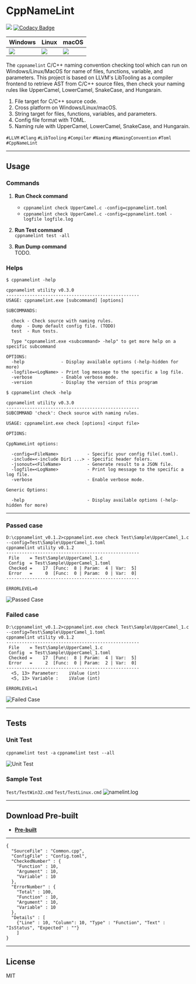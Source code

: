 # **CppNameLint**

![](https://img.shields.io/azure-devops/build/CPPNAMELINT/78202891-aba0-41ab-952b-2152c4a57470/3?style=plastic)
[![Codacy Badge](https://api.codacy.com/project/badge/Grade/43b938056017438d886670b354e52485)](https://app.codacy.com/manual/dougpuob/cpp-namelint?utm_source=github.com&utm_medium=referral&utm_content=dougpuob/cpp-namelint&utm_campaign=Badge_Grade_Dashboard)

| Windows | Linux | macOS |
|---------|-------|-------|
|![](https://dev.azure.com/CppNameLint/cpp-namelint/_apis/build/status/cpp-namelint?branchName=master&jobName=BuildOnWindows) |![](https://dev.azure.com/CppNameLint/cpp-namelint/_apis/build/status/cpp-namelint?branchName=master&jobName=BuildOnLinux)   | ![](https://dev.azure.com/CppNameLint/cpp-namelint/_apis/build/status/cpp-namelint?branchName=master&jobName=BuildOnMacOS)


The `cppnamelint` C/C++ naming convention checking tool which can run on Windows/Linux/MacOS for name of files, functions, variable, and parameters. This project is based on LLVM's LibTooling as a compiler frontend to retrieve AST from C/C++ source files, then check your naming rules like UpperCamel, LowerCamel, SnakeCase, and Hungarain.

1. File target for C/C++ source code.
1. Cross platform on Windows/Linux/macOS.
1. String target for files, functions, variables, and parameters.
1. Config file format with TOML.
1. Naming rule with UpperCamel, LowerCamel, SnakeCase, and Hungarain.


`#LLVM` `#Clang` `#LibTooling` `#Compiler` `#Naming` `#NamingConvention` `#Toml` `#CppNameLint`

----------

## **Usage**

### Commands
1. **Run Check command**  
   - `cppnamelint check UpperCamel.c -config=cppnamelint.toml`
   - `cppnamelint check UpperCamel.c -config=cppnamelint.toml -logfile logfile.log`
   
1. **Run Test command**  
   `cppnamelint test -all`

1. **Run Dump command**  
   TODO.

### Helps
```
$ cppnamelint -help

cppnamelint utility v0.3.0
---------------------------------------------------
USAGE: cppnamelint.exe [subcommand] [options]

SUBCOMMANDS:

  check - Check source with naming rules.
  dump  - Dump default config file. (TODO)
  test  - Run tests.

  Type "cppnamelint.exe <subcommand> -help" to get more help on a specific subcommand

OPTIONS:
  -help              - Display available options (-help-hidden for more)
  -logfile=<LogName> - Print log message to the specific a log file.
  -verbose           - Enable verbose mode.
  -version           - Display the version of this program
```

```
$ cppnamelint check -help

cppnamelint utility v0.3.0
---------------------------------------------------
SUBCOMMAND 'check': Check source with naming rules.

USAGE: cppnamelint.exe check [options] <input file>

OPTIONS:

CppNameLint options:

  -config=<FileName>           - Specific your config file(.toml).
  -include=<-include Dir1 ...> - Specific header folers.
  -jsonout=<FileName>          - Generate result to a JSON file.
  -logfile=<LogName>           - Print log message to the specific a log file.
  -verbose                     - Enable verbose mode.

Generic Options:

  -help                        - Display available options (-help-hidden for more)
```

----------

### **Passed case**

```shell
D:\cppnamelint_v0.1.2>cppnamelint.exe check Test\Sample\UpperCamel_1.c --config=Test\Sample\UpperCamel_1.toml
cppnamelint utility v0.1.2
---------------------------------------------------
 File    = Test\Sample\UpperCamel_1.c
 Config  = Test\Sample\UpperCamel_1.toml
 Checked =    17  [Func:  8 | Param:  4 | Var:  5]
 Error   =     0  [Func:  0 | Param:  0 | Var:  0]
---------------------------------------------------

ERRORLEVEL=0
```
  
![Passed Case](https://i.imgur.com/JmULdqR.png)

### **Failed case**

```shell
D:\cppnamelint_v0.1.2>cppnamelint.exe check Test\Sample\UpperCamel_1.c --config=Test\Sample\UpperCamel_1.toml
cppnamelint utility v0.1.2
---------------------------------------------------
 File    = Test\Sample\UpperCamel_1.c
 Config  = Test\Sample\UpperCamel_1.toml
 Checked =    17  [Func:  8 | Param:  4 | Var:  5]
 Error   =     2  [Func:  0 | Param:  2 | Var:  0]
---------------------------------------------------
  <5, 13> Parameter:    iValue (int)
  <5, 13> Variable :    iValue (int)

ERRORLEVEL=1
```
  
![Failed Case](https://i.imgur.com/YLWolw0.png)


----------

## **Tests**

### **Unit Test**

`cppnamelint test -a`
`cppnamelint test --all`

![Unit Test](https://i.imgur.com/a09h4Yg.png)


### **Sample Test**

`Test/TestWin32.cmd`
`Test/TestLinux.cmd`
![namelint.log](https://i.imgur.com/rEnoOs4.png)


----------

## **Download Pre-built**

- [**Pre-built**](https://github.com/dougpuob/cpp-namelint/releases)


----------


```
{
  "SourceFile" : "Common.cpp",
  "ConfigFile" : "Config.toml",
  "CheckedNumber" : {
    "Function" : 10,
    "Argument" : 10,
    "Variable" : 10
  },
  "ErrorNumber" : {
    "Total" : 100,
    "Function" : 10,
    "Argument" : 10,
    "Variable" : 10
  },
  "Details" : [
    {"Line" : 10, "Column": 10, "Type" : "Function", "Text" : "IsStatus", "Expected" : ""}
    ]
}
```


----------


## License
MIT

